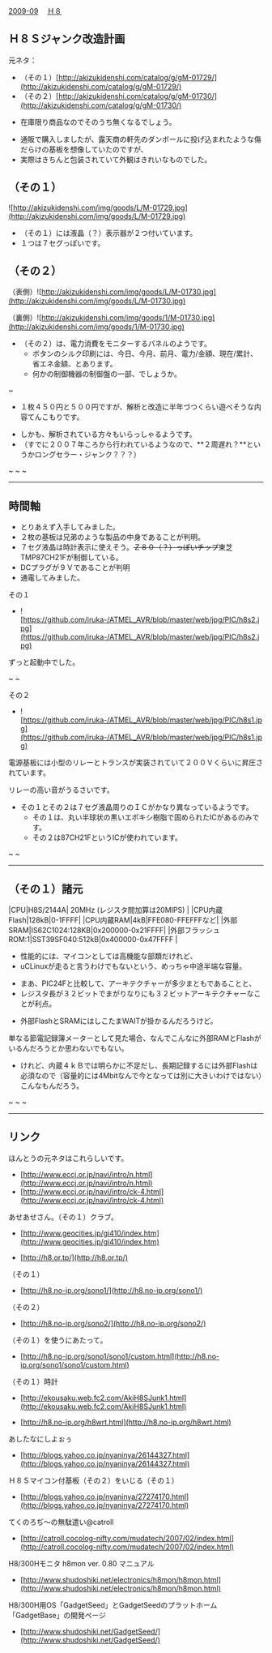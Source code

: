 ﻿[2009-09](2009-09.md) 　[Ｈ８](Ｈ８.md) 

## Ｈ８Ｓジャンク改造計画

元ネタ：
- （その１）[http://akizukidenshi.com/catalog/g/gM-01729/](http://akizukidenshi.com/catalog/g/gM-01729/) 
- （その２）[http://akizukidenshi.com/catalog/g/gM-01730/](http://akizukidenshi.com/catalog/g/gM-01730/) 

<!-- dummy comment line for breaking list -->

- 在庫限り商品なのでそのうち無くなるでしょう。

<!-- dummy comment line for breaking list -->

- 通販で購入しましたが、露天商の軒先のダンボールに投げ込まれたような傷だらけの基板を想像していたのですが、
- 実際はきちんと包装されていて外観はきれいなものでした。

<!-- dummy comment line for breaking list -->

## （その１）

![http://akizukidenshi.com/img/goods/L/M-01729.jpg](http://akizukidenshi.com/img/goods/L/M-01729.jpg) 

- （その１）には液晶（？）表示器が２つ付いています。
- １つは７セグっぽいです。

<!-- dummy comment line for breaking list -->

## （その２）


（表側）![http://akizukidenshi.com/img/goods/L/M-01730.jpg](http://akizukidenshi.com/img/goods/L/M-01730.jpg) 

（裏側）![http://akizukidenshi.com/img/goods/1/M-01730.jpg](http://akizukidenshi.com/img/goods/1/M-01730.jpg) 

- （その２）は、電力消費をモニターするパネルのようです。
    - ボタンのシルク印刷には、今日、今月、前月、電力/金額、現在/累計、省エネ金額、とあります。
    - 何かの制御機器の制御盤の一部、でしょうか。

<!-- dummy comment line for breaking list -->

~
- １枚４５０円と５００円ですが、解析と改造に半年づつくらい遊べそうな内容てんこもりです。

<!-- dummy comment line for breaking list -->

- しかも、解析されている方々もいらっしゃるようです。
- （すでに２００７年ころから行われているようなので、**２周遅れ？**というかロングセラー・ジャンク？？？）

<!-- dummy comment line for breaking list -->

~
~
~
- - - -
## 時間軸
- とりあえず入手してみました。
- ２枚の基板は兄弟のような製品の中身であることが判明。
- ７セグ液晶は時計表示に使えそう。~~Ｚ８０（？）っぽいチップ~~東芝TMP87CH21Fが制御している。
- DCプラグが９Ｖであることが判明
- 通電してみました。

<!-- dummy comment line for breaking list -->

その１

- ![https://github.com/iruka-/ATMEL_AVR/blob/master/web/jpg/PIC/h8s2.jpg](https://github.com/iruka-/ATMEL_AVR/blob/master/web/jpg/PIC/h8s2.jpg) 

<!-- dummy comment line for breaking list -->

ずっと起動中でした。

~
~

その２



- ![https://github.com/iruka-/ATMEL_AVR/blob/master/web/jpg/PIC/h8s1.jpg](https://github.com/iruka-/ATMEL_AVR/blob/master/web/jpg/PIC/h8s1.jpg) 

<!-- dummy comment line for breaking list -->

電源基板には小型のリレーとトランスが実装されていて２００Ｖくらいに昇圧されています。

リレーの高い音がうるさいです。

- その１とその２は７セグ液晶周りのＩＣがかなり異なっているようです。
    - その１は、丸い半球状の黒いエポキシ樹脂で固められたICがあるのみです。
    - その２は87CH21FというICが使われています。

<!-- dummy comment line for breaking list -->

~
~
- - - -
## （その１）諸元

|CPU|H8S/2144A| 20MHz (レジスタ間加算は20MIPS) |
|CPU内蔵Flash|128kB|0-1FFFF|
|CPU内蔵RAM|4kB|FFE080-FFEFFFなど|
|外部SRAM|IS62C1024:128KB|0x200000-0x21FFFF|
|外部フラッシュROM:1|SST39SF040:512kB|0x400000-0x47FFFF |

- 性能的には、マイコンとしては高機能な部類だけれど、
- uCLinuxが走ると言うわけでもないという、めっちゃ中途半端な容量。

<!-- dummy comment line for breaking list -->

- まあ、PIC24Fと比較して、アーキテクチャーが多少まともであることと、
- レジスタ長が３２ビットでまがりなりにも３２ビットアーキテクチャーなことが利点。

<!-- dummy comment line for breaking list -->

- 外部FlashとSRAMにはしこたまWAITが掛かるんだろうけど。

<!-- dummy comment line for breaking list -->

単なる節電記録簿メーターとして見た場合、なんでこんなに外部RAMとFlashがいるんだろうとか思わないでもない。
- けれど、内蔵４ｋＢでは明らかに不足だし、長期記録するには外部Flashは必須なので（容量的には4Mbitなんで今となっては別に大きいわけではない）こんなもんだろう。

<!-- dummy comment line for breaking list -->



~
~
~
- - - -
## リンク

ほんとうの元ネタはこれらしいです。
- [http://www.eccj.or.jp/navi/intro/n.html](http://www.eccj.or.jp/navi/intro/n.html) 
- [http://www.eccj.or.jp/navi/intro/ck-4.html](http://www.eccj.or.jp/navi/intro/ck-4.html) 

<!-- dummy comment line for breaking list -->


あせあせさん。（その１）クラブ。
- [http://www.geocities.jp/gi410/index.htm](http://www.geocities.jp/gi410/index.htm) 

<!-- dummy comment line for breaking list -->

- [http://h8.or.tp/](http://h8.or.tp/) 

<!-- dummy comment line for breaking list -->

（その１）
- [http://h8.no-ip.org/sono1/](http://h8.no-ip.org/sono1/) 

<!-- dummy comment line for breaking list -->

（その２）
- [http://h8.no-ip.org/sono2/](http://h8.no-ip.org/sono2/) 

<!-- dummy comment line for breaking list -->


（その１）を使うにあたって。
- [http://h8.no-ip.org/sono1/sono1/custom.html](http://h8.no-ip.org/sono1/sono1/custom.html) 

<!-- dummy comment line for breaking list -->

（その１）時計
- [http://ekousaku.web.fc2.com/AkiH8SJunk1.html](http://ekousaku.web.fc2.com/AkiH8SJunk1.html) 

<!-- dummy comment line for breaking list -->

- [http://h8.no-ip.org/h8wrt.html](http://h8.no-ip.org/h8wrt.html) 

<!-- dummy comment line for breaking list -->

あしたなにしよぉぅ 
- [http://blogs.yahoo.co.jp/nyaninya/26144327.html](http://blogs.yahoo.co.jp/nyaninya/26144327.html) 

<!-- dummy comment line for breaking list -->

Ｈ８Ｓマイコン付基板（その２）をいじる（その１） 
- [http://blogs.yahoo.co.jp/nyaninya/27274170.html](http://blogs.yahoo.co.jp/nyaninya/27274170.html) 

<!-- dummy comment line for breaking list -->

てくのろぢ〜の無駄遣い@catroll
- [http://catroll.cocolog-nifty.com/mudatech/2007/02/index.html](http://catroll.cocolog-nifty.com/mudatech/2007/02/index.html) 

<!-- dummy comment line for breaking list -->

H8/300Hモニタ h8mon ver. 0.80 マニュアル
- [http://www.shudoshiki.net/electronics/h8mon/h8mon.html](http://www.shudoshiki.net/electronics/h8mon/h8mon.html) 

<!-- dummy comment line for breaking list -->

H8/300H用OS「GadgetSeed」とGadgetSeedのプラットホーム「GadgetBase」の開発ページ
- [http://www.shudoshiki.net/GadgetSeed/](http://www.shudoshiki.net/GadgetSeed/) 

